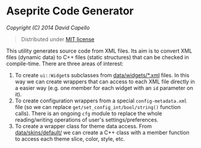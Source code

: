 # Aseprite Code Generator
*Copyright (C) 2014 David Capello*

> Distributed under [MIT license](LICENSE.txt)

This utility generates source code from XML files. Its aim is to
convert XML files (dynamic data) to C++ files (static structures) that
can be checked in compile-time.  There are three areas of interest:

1. To create `ui::Widget`s subclasses from
   [data/widgets/*.xml](../../data/widgets/)
   files. In this way we can create wrappers that can access to each
   XML file directly in a easier way (e.g. one member for each widget
   with an `id` parameter on it).
2. To create configuration wrappers from a special
   `config-metadata.xml` file (so we can replace
   `get/set_config_int/bool/string()` function calls).  There is an
   ongoing `cfg` module to replace the whole reading/writing
   operations of user's settings/preferences.
3. To create a wrapper class for theme data access. From
   [data/skins/default/](../../data/skins/default/)
   we can create a C++ class with a member function to access
   each theme slice, color, style, etc.
